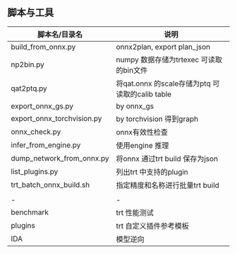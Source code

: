 ## 脚本与工具    

|脚本名/目录名| 说明|  
|----  |----|  
|build_from_onnx.py | onnx2plan, export plan_json |   
|np2bin.py| numpy 数据存储为trtexec 可读取的bin文件  |      
|qat2ptq.py| 将qat.onnx 的scale存储为ptq 可读取的calib table |     
|export_onnx_gs.py| by onnx_gs  |       
|export_onnx_torchvision.py|  by torchvision 得到graph|     
|onnx_check.py|onnx有效性检查 |     
|infer_from_engine.py| 使用engine 推理 |   
|dump_network_from_onnx.py| 将onnx 通过trt build 保存为json |   
|list_plugins.py| 列出trt 中支持的plugin|    
|trt_batch_onnx_build.sh| 指定精度和名称进行批量trt build|  
|   |   |  
| - | - |    
|benchmark  | trt 性能测试     |    
|plugins    | trt 自定义插件参考模板   |    
|IDA        | 模型逆向         |    
